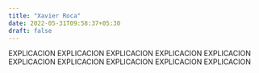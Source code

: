 ```yaml
---
title: "Xavier Roca"
date: 2022-05-31T09:58:37+05:30
draft: false
---
```


EXPLICACION EXPLICACION EXPLICACION EXPLICACION EXPLICACION EXPLICACION EXPLICACION EXPLICACION EXPLICACION EXPLICACION